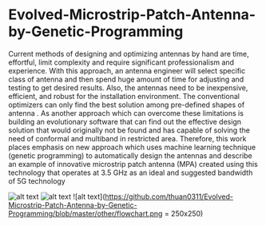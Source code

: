 # Evolved-Microstrip-Patch-Antenna-by-Genetic-Programming

Current methods of designing and optimizing antennas by hand are time, effortful, limit complexity and require
significant professionalism and experience. With this approach, an antenna engineer will select specific class of
antenna and then spend huge amount of time for adjusting and testing to get desired results. Also, the antennas
need to be inexpensive, efficient, and robust for the installation environment. The conventional optimizers can
only find the best solution among pre-defined shapes of antenna . As another approach which can overcome
these limitations is building an evolutionary software that can find out the effective design solution that would
originally not be found and has capable of solving the need of conformal and multiband in restricted area.
Therefore, this work places emphasis on new approach which uses machine learning technique (genetic programming) to automatically design the antennas and describe an example of innovative microstrip patch antenna (MPA) created using this technology that operates at 3.5 GHz as an ideal and suggested bandwidth of 5G technology

![alt text](https://github.com/thuan0311/Evolved-Microstrip-Patch-Antenna-by-Genetic-Programming/blob/master/other/tree.PNG)
![alt text](https://github.com/thuan0311/Evolved-Microstrip-Patch-Antenna-by-Genetic-Programming/blob/master/other/antenna.png)
![alt text](https://github.com/thuan0311/Evolved-Microstrip-Patch-Antenna-by-Genetic-Programming/blob/master/other/flowchart.png = 250x250)
